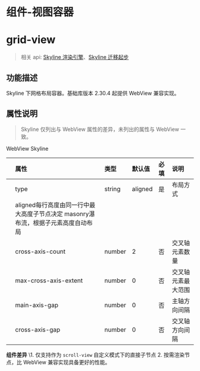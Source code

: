 # 组件-视图容器

# grid-view

> 相关 api: [Skyline 渲染引擎](https://developers.weixin.qq.com/miniprogram/dev/framework/runtime/skyline/introduction.html)、[Skyline 迁移起步](https://developers.weixin.qq.com/miniprogram/dev/framework/custom-component/glass-easel/migration.html)

## 功能描述

Skyline 下网格布局容器。基础库版本 2.30.4 起提供 WebView 兼容实现。

## 属性说明

> Skyline 仅列出与 WebView 属性的差异，未列出的属性与 WebView 一致。

WebView Skyline



|      | 属性                                                         | 类型   | 默认值  | 必填 | 说明               |
| :--- | :----------------------------------------------------------- | :----- | :------ | :--- | :----------------- |
|      | type                                                         | string | aligned | 是   | 布局方式           |
|      | aligned每行高度由同一行中最大高度子节点决定                                     masonry瀑布流，根据子元素高度自动布局 |        |         |      |                    |
|      | cross-axis-count                                             | number | 2       | 否   | 交叉轴元素数量     |
|      | max-cross-axis-extent                                        | number | 0       | 否   | 交叉轴元素最大范围 |
|      | main-axis-gap                                                | number | 0       | 否   | 主轴方向间隔       |
|      | cross-axis-gap                                               | number | 0       | 否   | 交叉轴方向间隔     |

**组件差异**
\1. 仅支持作为 `scroll-view` 自定义模式下的直接子节点 2. 按需渲染节点，比 WebView 兼容实现具备更好的性能。

